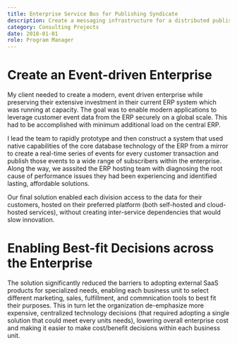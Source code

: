 ```yaml
---
title: Enterprise Service Bus for Publishing Syndicate
description: Create a messaging infrastructure for a distributed publisher providing customer data from a legacy ERP to modern platforms in multiple data centers at scale.
category: Consulting Projects
date: 2018-01-01
role: Program Manager
---
```


# Create an Event-driven Enterprise

My client needed to create a modern, event driven enterprise while preserving their extensive investment in their current ERP system which was running at capacity.  The goal was to enable modern applications to leverage customer event data from the ERP securely on a global scale.  This had to be accomplished with minimum additional load on the central ERP.

I lead the team to rapidly prototype and then construct a system that used native capabilities of the core database technology of the ERP from a mirror to create a real-time series of events for every customer transaction and publish those events to a wide range of subscribers within the enterprise.  Along the way, we asssited the ERP hosting team with diagnosing the root cause of performance issues they had been experiencing and identified lasting, affordable solutions.

Our final solution enabled each division access to the data for their customers, hosted on their preferred platform (both self-hosted and cloud-hosted services), without creating inter-service dependencies that would slow innovation.

# Enabling Best-fit Decisions across the Enterprise

The solution significantly reduced the barriers to adopting external SaaS products for specialized needs, enabling each business unit to select different marketing, sales, fulfillment, and commnication tools to best fit their purposes.  This in turn let the organization de-emphasize more expensive, centralized technology decisions (that required adopting a single solution that could meet every units needs), lowering overall enterprise cost and making it easier to make cost/benefit decisions within each business unit.
